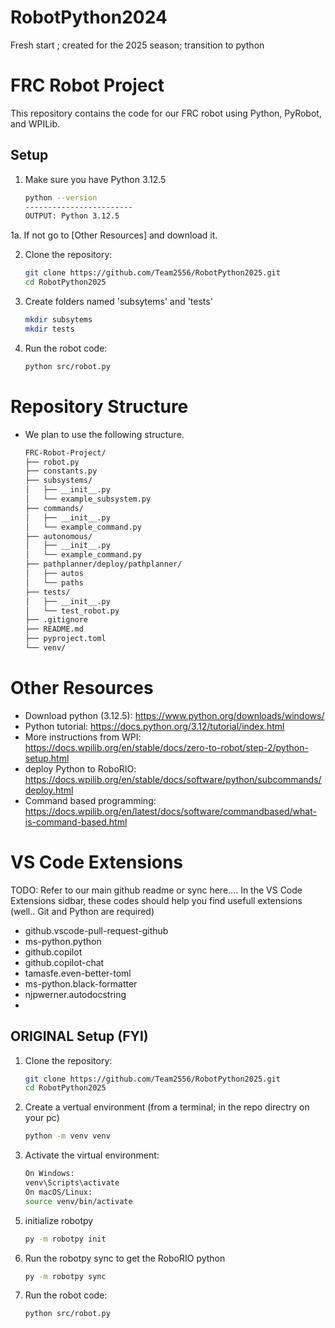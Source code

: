 # RobotPython2024
 Fresh start ; created for the 2025 season; transition to python


 # FRC Robot Project

This repository contains the code for our FRC robot using Python, PyRobot, and WPILib.

## Setup

1. Make sure you have Python 3.12.5
    ```sh
    python --version
    ------------------------ 
    OUTPUT: Python 3.12.5
1a. If not go to [Other Resources] and download it.

2. Clone the repository:
   ```sh
   git clone https://github.com/Team2556/RobotPython2025.git
   cd RobotPython2025
<!-- 3. Activate the virtual environment:
    ```sh
    On Windows: 
    venv\Scripts\activate
    On macOS/Linux: 
    source venv/bin/activate
4. Install the dependencies:
    ```sh
    pip install . #the dot references your current directory

5. initialize robotpy
    ```sh
    py -3 -m robotpy init -->

 3. Create folders named 'subsytems' and 'tests'
    ```sh
    mkdir subsytems
    mkdir tests
<!--

7. move robot.py file created by initilization to 'src' folder
    move robot2.py src\ -->

4. Run the robot code:
    ```sh
    python src/robot.py

# Repository Structure
- We plan to use the following structure.
    <!-- ├── src/
    │   ├── ?maybe? __init__.py
    │   ├── robot.py
    ├── ?maybe? config/
    │   └── config.yaml
    -->
    ```sh
    FRC-Robot-Project/
    ├── robot.py
    ├── constants.py
    ├── subsystems/
    │   ├── __init__.py
    │   └── example_subsystem.py 
    ├── commands/
    │   ├── __init__.py
    │   └── example_command.py 
    ├── autonomous/
    │   ├── __init__.py
    │   └── example_command.py 
    ├── pathplanner/deploy/pathplanner/
    │   ├── autos
    │   └── paths
    ├── tests/
    │   ├── __init__.py
    │   └── test_robot.py
    ├── .gitignore
    ├── README.md
    ├── pyproject.toml
    └── venv/

# Other Resources
- Download python (3.12.5): https://www.python.org/downloads/windows/
- Python tutorial: https://docs.python.org/3.12/tutorial/index.html
- More instructions from WPI: https://docs.wpilib.org/en/stable/docs/zero-to-robot/step-2/python-setup.html
- deploy Python to RoboRIO: https://docs.wpilib.org/en/stable/docs/software/python/subcommands/deploy.html
- Command based programming: https://docs.wpilib.org/en/latest/docs/software/commandbased/what-is-command-based.html


# VS Code Extensions
TODO: Refer to our main github readme or sync here....
In the VS Code Extensions sidbar, these codes should help you find usefull extensions (well.. Git and Python are required)
- github.vscode-pull-request-github
- ms-python.python
- github.copilot
- github.copilot-chat
- tamasfe.even-better-toml
- ms-python.black-formatter
- njpwerner.autodocstring
- 

## ORIGINAL Setup (FYI)

1. Clone the repository:
   ```sh
   git clone https://github.com/Team2556/RobotPython2025.git
   cd RobotPython2025
2. Create a vertual environment (from a terminal; in the repo directry on your pc)
    ```sh
    python -m venv venv
3. Activate the virtual environment:
    ```sh
    On Windows: 
    venv\Scripts\activate
    On macOS/Linux: 
    source venv/bin/activate
<!-- 4. Install the dependencies:
    ```sh
    pip install . #the dot references your current directory -->

5. initialize robotpy
    ```sh
    py -m robotpy init

<!-- 6. Create folders named 'src/subsytems' and 'tests'
    ```sh
    mkdir src/subsytems
    mkdir tests

7. move robot.py file created by initilization to 'src' folder
    move robot2.py src\ -->

6. Run the robotpy sync to get the RoboRIO python
    ```sh 
    py -m robotpy sync
8. Run the robot code:
    ```sh
    python src/robot.py